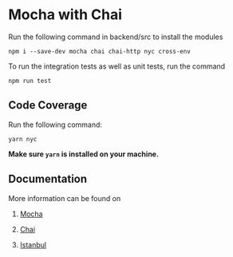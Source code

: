 # Mocha with Chai

Run the following command in backend/src to install the modules

`npm i --save-dev mocha chai chai-http nyc cross-env`

To run the integration tests as well as unit tests, run the command

`npm run test`

## Code Coverage
Run the following command:

`yarn nyc`

**Make sure `yarn` is installed on your machine.**

## Documentation
More information can be found on
1. [Mocha](https://mochajs.org/)

2. [Chai](https://www.chaijs.com/)

3. [Istanbul](https://istanbul.js.org/)

